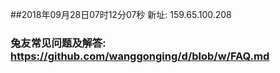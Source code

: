 ##2018年09月28日07时12分07秒 新址: 159.65.100.208
### 兔友常见问题及解答: https://github.com/wanggonging/d/blob/w/FAQ.md
